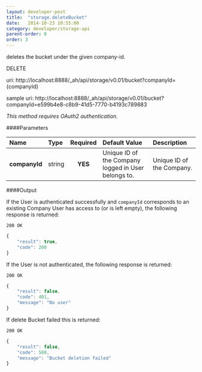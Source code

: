 ```yaml
---
layout: developer-post
title:  "storage.deleteBucket"
date:   2014-10-23 10:55:00
category: developer/storage-api
parent-order: 0
order: 3
---
```


deletes the bucket under the given company-id.

DELETE

uri: http://localhost:8888/_ah/api/storage/v0.01/bucket?companyId={companyId}

sample uri: http://localhost:8888/_ah/api/storage/v0.01/bucket?companyId=e599b4e8-c8b9-41d5-7770-b4193c789883

*This method requires OAuth2 authentication.*

####Parameters

| Name    | Type   | Required | Default Value | Description |
|:--------|:-------|:--------:|:--------------|:------------|
| **companyId**  | string |  **YES**  | Unique ID of the Company logged in User belongs to. | Unique ID of the Company. |

####Output

If the User is authenticated successfully and `companyId` corresponds to an existing Company User has access to (or is left empty), the following response is returned:

```200 OK```

```javascript
{
    "result": true,
    "code": 200
}

```

If the User is not authenticated, the following response is returned:

```200 OK```

```javascript
{
    "result": false,
    "code": 401,
    "message": "No user"
}
```

If delete Bucket failed this is returned:

```200 OK```

```javascript
{
    "result": false,
    "code": 500,
    "message": "Bucket deletion failed"
}

```